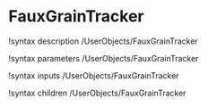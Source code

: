 <!-- MOOSE Documentation Stub: Remove this when content is added. -->

# FauxGrainTracker
!syntax description /UserObjects/FauxGrainTracker

!syntax parameters /UserObjects/FauxGrainTracker

!syntax inputs /UserObjects/FauxGrainTracker

!syntax children /UserObjects/FauxGrainTracker
